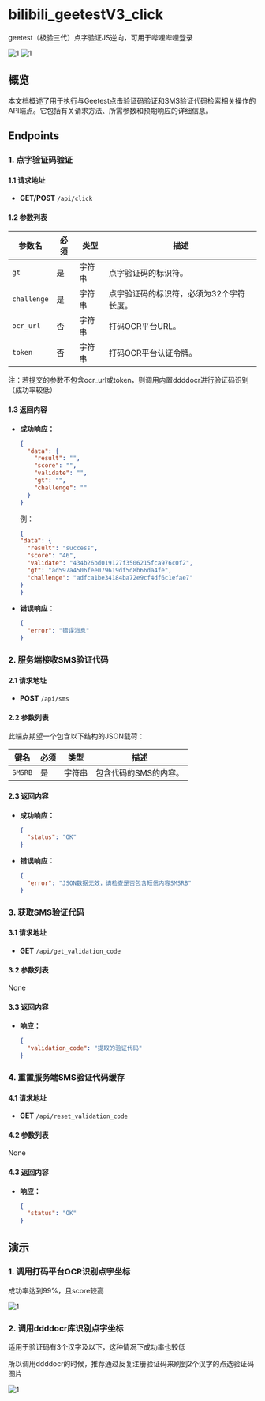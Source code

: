 # bilibili_geetestV3_click

geetest（极验三代）点字验证JS逆向，可用于哔哩哔哩登录

<img src="readme_pic/3.png" alt="1" style="zoom:100%;" />

<img src="readme_pic/4.png" alt="1" style="zoom:100%;" />

## 概览

本文档概述了用于执行与Geetest点击验证码验证和SMS验证代码检索相关操作的API端点。它包括有关请求方法、所需参数和预期响应的详细信息。

## Endpoints

### 1. 点字验证码验证

#### 1.1 请求地址

- **GET/POST** `/api/click`

#### 1.2 参数列表

| 参数名      | 必须  | 类型   | 描述                                                               |
|------------|------|--------|-------------------------------------------------------------------|
| `gt`       | 是    | 字符串 | 点字验证码的标识符。                                            |
| `challenge`| 是    | 字符串 | 点字验证码的标识符，必须为32个字符长度。                               |
| `ocr_url`  | 否    | 字符串 | 打码OCR平台URL。                                      |
| `token`    | 否    | 字符串 | 打码OCR平台认证令牌。                                             |

注：若提交的参数不包含ocr_url或token，则调用内置ddddocr进行验证码识别（成功率较低）

#### 1.3 返回内容

- **成功响应：**

  ```json
  {
    "data": {
      "result": "",
      "score": "",
      "validate": "",
      "gt": "",
      "challenge": ""
    }
  }
  ```

  例：
  
    ```json
  {
    "data": {
      "result": "success",
      "score": "46",
      "validate": "434b26bd019127f3506215fca976c0f2",
      "gt": "ad597a4506fee079619df5d8b66da4fe",
      "challenge": "adfca1be34184ba72e9cf4df6c1efae7"
    }
  }
  ```

- **错误响应：**

  ```json
  {
    "error": "错误消息"
  }
  ```

### 2. 服务端接收SMS验证代码

#### 2.1 请求地址

- **POST** `/api/sms`

#### 2.2 参数列表

此端点期望一个包含以下结构的JSON载荷：

| 键名     | 必须  | 类型   | 描述                                  |
|---------|------|--------|--------------------------------------|
| `SMSRB` | 是    | 字符串 | 包含代码的SMS的内容。                  |

#### 2.3 返回内容

- **成功响应：**

  ```json
  {
    "status": "OK"
  }
  ```

- **错误响应：**

  ```json
  {
    "error": "JSON数据无效，请检查是否包含短信内容SMSRB"
  }
  ```

### 3. 获取SMS验证代码

#### 3.1 请求地址

- **GET** `/api/get_validation_code`

#### 3.2 参数列表

None

#### 3.3 返回内容

- **响应：**

  ```json
  {
    "validation_code": "提取的验证代码"
  }
  ```

### 4. 重置服务端SMS验证代码缓存

#### 4.1 请求地址

- **GET** `/api/reset_validation_code`

#### 4.2 参数列表

None

#### 4.3 返回内容

- **响应：**

  ```json
  {
    "status": "OK"
  }
  ```
## 演示

### 1. 调用打码平台OCR识别点字坐标

成功率达到99%，且score较高

<img src="readme_pic/1.png" alt="1" style="zoom:100%;" />

### 2. 调用ddddocr库识别点字坐标

适用于验证码有3个汉字及以下，这种情况下成功率也较低

所以调用ddddocr的时候，推荐通过反复注册验证码来刷到2个汉字的点选验证码图片

<img src="readme_pic/2.png" alt="1" style="zoom:100%;" />
